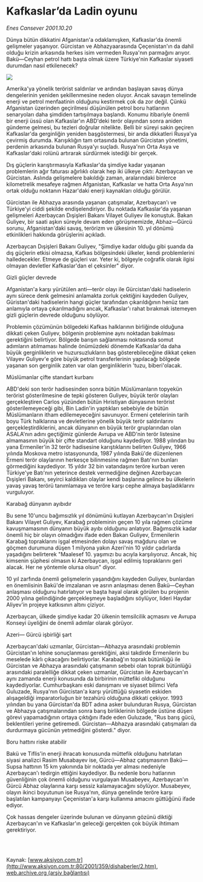 # Kafkaslar’da Ladin oyunu

*Enes Cansever 2001.10.20*

<div>
 <p class="baslik">
 </p>
 <p class="spot">
  Dünya bütün dikkatini Afganistan'a odaklamışken, Kafkaslar'da önemli gelişmeler yaşanıyor. Gürcistan ve Abhazyaarasında Çeçenistan'ın da dahil olduğu krizin arkasında herkes isim vermeden Rusya'nın parmağını arıyor. Bakü—Ceyhan petrol hattı başta olmak üzere Türkiye'nin Kafkaslar siyaseti durumdan nasıl etkilenecek?
 </p>
 <p class="metin">
 </p>
 <img border="0" src="/web/20020113103626im_/http://www.aksiyon.com.tr/2001/359/resimler/azerbaycan.jpg"/>
 <p class="metin">
  Amerika'ya yönelik terörist saldırılar ve ardından başlayan savaş dünya dengelerinin yeniden şekillenmesine neden oluyor. Ancak savaşın temelinde enerji ve petrol menfaatinin olduğunu kestirmek çok da zor değil. Çünkü Afganistan üzerinden geçirilmesi düşünülen petrol boru hatlarının senaryoları daha şimdiden tartışılmaya başlandı. Konumu itibariyle önemli bir enerji üssü olan Kafkaslar'ın ABD'deki terör olayından sonra aniden gündeme gelmesi, bu tezleri doğrular nitelikte. Belli bir süreyi sakin geçiren Kafkaslar'da gerginliğin yeniden başgöstermesi, bir anda dikkatleri Rusya'ya çevirmiş durumda. Karışıklığın tam ortasında bulunan Gürcistan yönetimi, perdenin arkasında bulunan Rusya'yı suçladı. Rusya'nın Orta Asya ve Kafkaslar'daki rolünü artırarak sürdürmek istediği bir gerçek.
 </p>
 <p class="metin">
  Dış güçlerin karıştırmasıyla Kafkaslar'da şimdiye kadar yaşanan problemlerin ağır faturası ağırlıklı olarak hep iki ülkeye çıktı: Azerbaycan ve Gürcistan. Aslında gelişmelere bakıldığı zaman, aralarındaki binlerce kilometrelik mesafeye rağmen Afganistan, Kafkaslar ve hatta Orta Asya'nın ortak olduğu noktanın Hazar'daki enerji kaynakları olduğu görülür.
 </p>
 <p class="metin">
  Gürcistan ile Abhazya arasında yaşanan çatışmalar, Azerbaycan'ı ve Türkiye'yi ciddi şekilde endişelendiriyor. Bu noktada Kafkaslar'da yaşanan gelişmeleri Azerbaycan Dışişleri Bakanı Vilayet Guliyev ile konuştuk. Bakan Guliyev, bir saati aşkın süreyle devam eden görüşmemizde, Abhaz—Gürcü sorunu, Afganistan'daki savaş, terörizm ve ülkesinin 10. yıl dönümü etkinlikleri hakkında görüşlerini açıkladı.
 </p>
 <p class="metin">
  Azerbaycan Dışişleri Bakanı Guliyev, "Şimdiye kadar olduğu gibi şuanda da dış güçlerin etkisi olmazsa, Kafkas bölgesindeki ülkeler, kendi problemlerini halledecekler. Etmeye de güçleri var. Yeter ki, bölgeyle coğrafik olarak ilgisi olmayan devletler Kafkaslar'dan el çeksinler" diyor.
 </p>
 <p class="metin">
  Gizli güçler devrede
 </p>
 <p class="metin">
  Afganistan'a karşı yürütülen anti—terör olayı ile Gürcistan'daki hadiselerin aynı sürece denk gelmesini anlamakta zorluk çektiğini kaydeden Guliyev, Güristan'daki hadiselerin hangi güçler tarafından çıkarıldığının henüz tam anlamıyla ortaya çıkarılmadığını ancak, Kafkaslar'ı rahat bırakmak istemeyen gizli güçlerin devrede olduğunu söylüyor.
 </p>
 <p class="metin">
  Problemin çözümünün bölgedeki Kafkas halklarının birliğinde olduğuna dikkati çeken Guliyev, bölgenin problemine aynı noktadan bakılması gerektiğini belirtiyor. Bölgede barışın sağlanması noktasında somut adımların atılmaması halinde önümüzdeki dönemde Kafkaslar'da daha büyük gerginliklerin ve huzursuzlukların baş gösterebileceğine dikkat çeken Vilayev Guliyev'e göre büyük petrol transferlerinin yapılacağı bölgede yaşanan son gerginlik zaten var olan gerginliklerin 'tuzu, biberi'olacak.
 </p>
 <p class="metin">
  Müslümanlar çifte standart kurbanı
 </p>
 <p class="metin">
  ABD'deki son terör hadisesinden sonra bütün Müslümanların topyekün terörist gösterilmesine de tepki gösteren Guliyev, büyük terör olayları gerçekleştiren Carlos yüzünden bütün Hıristiyan dünyasının terörist gösterilemeyeceği gibi, Bin Ladin'in yaptıkları sebebiyle de bütün Müslümanların itham edilemeyeceğini savunuyor. Ermeni çetelerinin tarih boyu Türk halklarına ve devletlerine yönelik büyük terör saldırılarını gerçekleştirdiklerini, ancak dünyanın en büyük terör gruplarından olan ASALA'nın adını geçtiğimiz günlerde Avrupa ve ABD'nin terör listesine almamasının büyük bir çifte standart olduğunu kaydediyor. 1988 yılından bu yana Ermeniler'in 32 terör hadisesine karıştıklarını belirten Guliyev, 1966 yılında Moskova metro istasyonunda, 1987 yılında Bakü'de düzenlenen Ermeni terör olaylarının herkesçe bilinmesine rağmen Batı'nın bunları görmediğini kaydediyor. 15 yıldır 32 bin vatandaşını teröre kurban veren Türkiye'ye Batı'nın yeterince destek vermediğine değinen Azerbaycan Dışişleri Bakanı, seyirci kaldıkları olaylar kendi başlarına gelince bu ülkelerin yavaş yavaş terörü tanımlamaya ve teröre karşı cephe almaya başladıklarını vurguluyor.
 </p>
 <p class="metin">
  Karabağ dünyanın ayıbıdır
 </p>
 <p class="metin">
  Bu sene 10'uncu bağımsızlık yıl dönümünü kutlayan Azerbaycan'ın Dışişleri Bakanı Vilayet Guliyev, Karabağ probleminin geçen 10 yıla rağmen çözüme kavuşmamasının dünyanın büyük ayıbı olduğunu anlatıyor. Bağımsızlık kadar önemli hiç bir olayın olmadığını ifade eden Bakan Guliyev, Ermenilerin Karabağ topraklarını işgal etmesinden dolayı savaş mağduru olan ve göçmen durumuna düşen 1 milyona yakın Azeri'nin 10 yıldır çadırlarda yaşadığını belirterek "Maalesef 10. yaşımızı bu acıyla karşılıyoruz. Ancak, hiç kimsenin şüphesi olmasın ki Azerbaycan, işgal edilmiş topraklarını geri alacak. Her ne yöntemle olursa olsun" diyor.
 </p>
 <p class="metin">
  10 yıl zarfında önemli gelişmelerin yaşandığını kaydeden Guliyev, bunlardan en önemlisinin Bakü'de imzalanan ve asrın anlaşması denen Bakü—Ceyhan anlaşması olduğunu hatırlatıyor ve başta hayal olarak görülen bu projenin 2000 yılına gelindiğinde gerçekleşmeye başladığını söylüyor, lideri Haydar Aliyev'in projeye katkısının altını çiziyor.
 </p>
 <p class="metin">
  Azerbaycan, ülkede şimdiye kadar 20 ülkenin temsilcilik açmasını ve Avrupa Konseyi üyeliğini de önemli adımlar olarak görüyor.
 </p>
 <p class="metin">
  Azeri— Gürcü işbirliği şart
 </p>
 <p class="metin">
  Azerbaycan'daki uzmanlar, Gürcistan—Abhazya arasındaki problemin Gürcistan'ın lehine sonuçlanması gerektiğini, aksi takdirde Ermenilerin bu meselede kârlı çıkacağını belirtiyorlar. Karabağ'ın toprak bütünlüğü ile Gürcistan ve Abhazya arasındaki çatışmanın sebebi olan toprak bütünlüğü arasındaki paralelliğe dikkat çeken uzmanlar, Gürcistan ile Azerbaycan'ın aynı zamanda enerji konusunda da birbirinin müttefiki olduğunu kaydediyorlar. 	Cumhurbaşkanı eski danışmanı ve siyaset bilimci Vefa Guluzade, Rusya'nın Gürcistan'a karşı yürüttüğü siyasetin eskiden alışageldiği imparatorluğun bir tezahürü olduğuna dikkati çekiyor. 1993 yılından bu yana Gürcistan'da BDT adına asker bulunduran Rusya, Gürcistan ve Abhazya çatışmalarından sonra barış birliklerinin bölgede üstüne düşen görevi yapamadığının ortaya çıktığını ifade eden Guluzade, "Rus barış gücü, beklentileri yerine getiremedi. Gürcistan—Abhazya arasındaki çatışmaları da durdurmaya gücünün yetmediğini gösterdi." diyor.
 </p>
 <p class="metin">
  Boru hattını riske atabilir
 </p>
 <p class="metin">
  Bakü ve Tiflis'in enerji ihracatı konusunda müttefik olduğunu hatırlatan siyasi analizci Rasim Musabayev ise, Gürcü—Abhaz çatışmasının Bakü—Supsa hattının 15 km yakınında bir noktada yer alması nedeniyle Azerbaycan'ı tedirgin ettiğini kaydediyor. Bu nedenle boru hatlarının güvenliğinin çok önemli olduğunu vurgulayan Musabeyev, Azerbaycan'ın Gürcü Abhaz olaylarına karşı sessiz kalamayacağını söylüyor. Musabeyev, olayın ikinci boyutunun ise Rusya'nın, dünya genelinde teröre karşı başlatılan kampanyayı Çeçenistan'a karşı kullanma amacını güttüğünü ifade ediyor.
 </p>
 <p class="metin">
  Çok hassas dengeler üzerinde bulunan ve dünyanın gözünü diktiği Azerbaycan'ın ve Kafkaslar'ın geleceği gerçekten çok büyük ihtimam gerektiriyor.
 </p>
 <p class="metin">
 </p>
 <br/>
 <br/>
</div>

Kaynak: [www.aksiyon.com.tr](http://www.aksiyon.com.tr:80/2001/359/dishaberler/2.htm), [web.archive.org (arşiv bağlantısı)](http://web.archive.org/web/20020113103626/http://www.aksiyon.com.tr:80/2001/359/dishaberler/2.htm)
